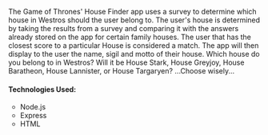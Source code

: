 The Game of Thrones' House Finder app uses a survey to determine which house in Westros should the user belong to. The user's house is determined by taking the results from a survey and comparing it with the answers already stored on the app for certain family houses. The user that has the closest score to a particular House is considered a match. The app will then display to the user the name, sigil and motto of their house. Which house do you belong to in Westros? Will it be House Stark, House Greyjoy, House Baratheon, House Lannister, or House Targaryen? ...Choose wisely...

<h4>Technologies Used:</h4>
<ul style="list-style-type:circle;">
  <li>Node.js</li>
  <li>Express</li>
  <li>HTML</li>
</ul>  